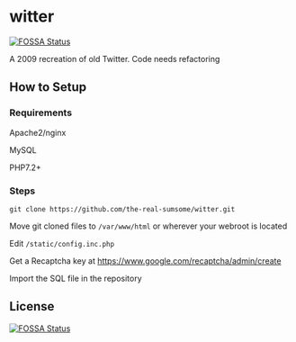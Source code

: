 # witter
[![FOSSA Status](https://app.fossa.com/api/projects/git%2Bgithub.com%2Fthe-real-sumsome%2Fwitter.svg?type=shield)](https://app.fossa.com/projects/git%2Bgithub.com%2Fthe-real-sumsome%2Fwitter?ref=badge_shield)

A 2009 recreation of old Twitter. Code needs refactoring

## How to Setup
### Requirements
Apache2/nginx

MySQL

PHP7.2+
### Steps
`git clone https://github.com/the-real-sumsome/witter.git`

Move git cloned files to `/var/www/html` or wherever your webroot is located

Edit `/static/config.inc.php`

Get a Recaptcha key at https://www.google.com/recaptcha/admin/create

Import the SQL file in the repository


## License
[![FOSSA Status](https://app.fossa.com/api/projects/git%2Bgithub.com%2Fthe-real-sumsome%2Fwitter.svg?type=large)](https://app.fossa.com/projects/git%2Bgithub.com%2Fthe-real-sumsome%2Fwitter?ref=badge_large)